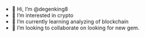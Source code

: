- 👋 Hi, I’m @degenking8
- 👀 I’m interested in crypto
- 🌱 I’m currently learning analyzing of blockchain
- 💞️ I’m looking to collaborate on looking for new gem.

<!---
degenking8/degenking8 is a ✨ special ✨ repository because its `README.md` (this file) appears on your GitHub profile.
You can click the Preview link to take a look at your changes.
--->
